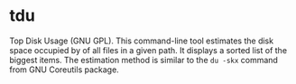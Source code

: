 # tdu

Top Disk Usage (GNU GPL).
This command-line tool estimates the disk space occupied by of all files in a given path. It displays a sorted list of the biggest items. The estimation method is similar to the `du -skx` command from GNU Coreutils package.